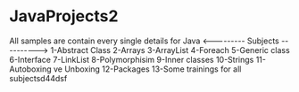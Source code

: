 # JavaProjects2
All samples are contain every single details for Java
  <--------- Subjects ---------->
   1-Abstract Class
   2-Arrays
   3-ArrayList
   4-Foreach
   5-Generic class
   6-Interface
   7-LinkList
   8-Polymorphisim
   9-Inner classes
   10-Strings
   11-Autoboxing ve Unboxing
   12-Packages
   13-Some trainings for all subjectsd44dsf
   
